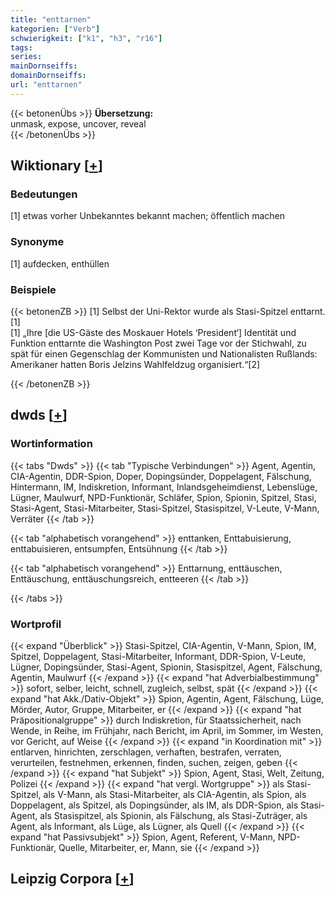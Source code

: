 ```yaml
---
title: "enttarnen"
kategorien: ["Verb"]
schwierigkeit: ["k1", "h3", "r16"]
tags:
series:
mainDornseiffs:
domainDornseiffs:
url: "enttarnen"
---
```


{{< betonenÜbs >}}
**Übersetzung:**  
unmask, expose, uncover, reveal  
{{< /betonenÜbs >}}

## Wiktionary [[+](https://de.wiktionary.org/wiki/enttarnen)]

### Bedeutungen
[1] etwas vorher Unbekanntes bekannt machen; öffentlich machen  

### Synonyme
[1] aufdecken, enthüllen  

### Beispiele
{{< betonenZB >}}
[1] Selbst der Uni-Rektor wurde als Stasi-Spitzel enttarnt.[1]  
[1] „Ihre [die US-Gäste des Moskauer Hotels ‘President‘] Identität und Funktion enttarnte die Washington Post zwei Tage vor der Stichwahl, zu spät für einen Gegenschlag der Kommunisten und Nationalisten Rußlands: Amerikaner hatten Boris Jelzins Wahlfeldzug organisiert.“[2]  

{{< /betonenZB >}}


## dwds [[+](https://www.dwds.de/wb/enttarnen)]

### Wortinformation
{{< tabs "Dwds" >}}
{{< tab "Typische Verbindungen" >}}
Agent, Agentin, CIA-Agentin, DDR-Spion, Doper, Dopingsünder, Doppelagent, Fälschung, Hintermann, IM, Indiskretion, Informant, Inlandsgeheimdienst, Lebenslüge, Lügner, Maulwurf, NPD-Funktionär, Schläfer, Spion, Spionin, Spitzel, Stasi, Stasi-Agent, Stasi-Mitarbeiter, Stasi-Spitzel, Stasispitzel, V-Leute, V-Mann, Verräter
{{< /tab >}}

{{< tab "alphabetisch vorangehend" >}}
enttanken, Enttabuisierung, enttabuisieren, entsumpfen, Entsühnung
{{< /tab >}}

{{< tab "alphabetisch vorangehend" >}}
Enttarnung, enttäuschen, Enttäuschung, enttäuschungsreich, entteeren
{{< /tab >}}

{{< /tabs >}}

### Wortprofil
{{< expand "Überblick" >}} Stasi-Spitzel, CIA-Agentin, V-Mann, Spion, IM, Spitzel, Doppelagent, Stasi-Mitarbeiter, Informant, DDR-Spion, V-Leute, Lügner, Dopingsünder, Stasi-Agent, Spionin, Stasispitzel, Agent, Fälschung, Agentin, Maulwurf {{< /expand >}}
{{< expand "hat Adverbialbestimmung" >}} sofort, selber, leicht, schnell, zugleich, selbst, spät {{< /expand >}}
{{< expand "hat Akk./Dativ-Objekt" >}} Spion, Agentin, Agent, Fälschung, Lüge, Mörder, Autor, Gruppe, Mitarbeiter, er {{< /expand >}}
{{< expand "hat Präpositionalgruppe" >}} durch Indiskretion, für Staatssicherheit, nach Wende, in Reihe, im Frühjahr, nach Bericht, im April, im Sommer, im Westen, vor Gericht, auf Weise {{< /expand >}}
{{< expand "in Koordination mit" >}} entlarven, hinrichten, zerschlagen, verhaften, bestrafen, verraten, verurteilen, festnehmen, erkennen, finden, suchen, zeigen, geben {{< /expand >}}
{{< expand "hat Subjekt" >}} Spion, Agent, Stasi, Welt, Zeitung, Polizei {{< /expand >}}
{{< expand "hat vergl. Wortgruppe" >}} als Stasi-Spitzel, als V-Mann, als Stasi-Mitarbeiter, als CIA-Agentin, als Spion, als Doppelagent, als Spitzel, als Dopingsünder, als IM, als DDR-Spion, als Stasi-Agent, als Stasispitzel, als Spionin, als Fälschung, als Stasi-Zuträger, als Agent, als Informant, als Lüge, als Lügner, als Quell {{< /expand >}}
{{< expand "hat Passivsubjekt" >}} Spion, Agent, Referent, V-Mann, NPD-Funktionär, Quelle, Mitarbeiter, er, Mann, sie {{< /expand >}}

## Leipzig Corpora [[+](https://corpora.uni-leipzig.de/en/res?word=enttarnen&corpusId=deu_newscrawl-public_2018)]

